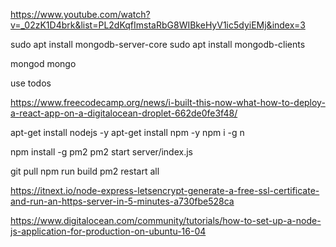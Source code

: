 
https://www.youtube.com/watch?v=_02zK1D4brk&list=PL2dKqfImstaRbG8WIBkeHyV1ic5dyiEMj&index=3

sudo apt install mongodb-server-core
sudo apt install mongodb-clients

mongod
mongo

use todos


https://www.freecodecamp.org/news/i-built-this-now-what-how-to-deploy-a-react-app-on-a-digitalocean-droplet-662de0fe3f48/

apt-get install nodejs -y
apt-get install npm -y
npm i -g n

npm install -g pm2
pm2 start server/index.js

git pull
npm run build
pm2 restart all

https://itnext.io/node-express-letsencrypt-generate-a-free-ssl-certificate-and-run-an-https-server-in-5-minutes-a730fbe528ca


https://www.digitalocean.com/community/tutorials/how-to-set-up-a-node-js-application-for-production-on-ubuntu-16-04

